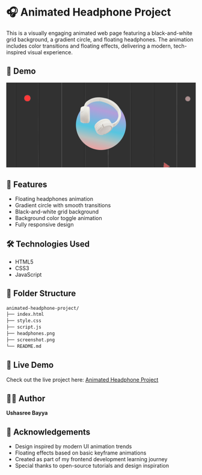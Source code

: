 # 🎧 Animated Headphone Project
This is a visually engaging animated web page featuring a black-and-white grid background, a gradient circle, and floating headphones. The animation includes color transitions and floating effects, delivering a modern, tech-inspired visual experience.

## 📸 Demo
![Project Screenshot](image-2.png)

## 🚀 Features
- Floating headphones animation
- Gradient circle with smooth transitions
- Black-and-white grid background
- Background color toggle animation
- Fully responsive design

## 🛠️ Technologies Used
- HTML5
- CSS3
- JavaScript

## 📂 Folder Structure
```bash
animated-headphone-project/
├── index.html
├── style.css
├── script.js
├── headphones.png
├── screenshot.png
└── README.md
```
## 🔗 Live Demo
Check out the live project here: [Animated Headphone Project](https://ushasree-bayya.github.io/Animation-Project/)


## 🧑‍💻 Author
**Ushasree Bayya**

## 📝 Acknowledgements
- Design inspired by modern UI animation trends  
- Floating effects based on basic keyframe animations  
- Created as part of my frontend development learning journey  
- Special thanks to open-source tutorials and design inspiration


